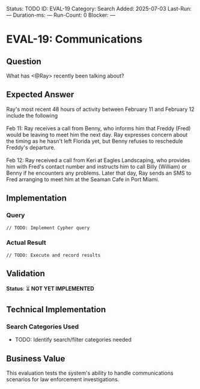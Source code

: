 <!--- META: machine-readable for scripts --->
Status: TODO
ID: EVAL-19
Category: Search
Added: 2025-07-03
Last-Run: —
Duration-ms: —
Run-Count: 0
Blocker: —

# EVAL-19: Communications

## Question
What has <@Ray> recently been talking about?

## Expected Answer
Ray's most recent 48 hours of activity between February 11 and February 12 include the following<br><br>Feb 11: Ray receives a call from Benny, who informs him that Freddy (Fred) would be leaving to meet him the next day. Ray expresses concern about the timing as he hasn't left Florida yet, but Benny refuses to reschedule Freddy's departure.<br><br>Feb 12: Ray received a call from Keri at Eagles Landscaping, who provides him with Fred's contact number and instructs him to call Billy (William) or Benny if he encounters any problems. Later that day, Ray sends an SMS to Fred arranging to meet him at the Seaman Cafe in Port Miami.

## Implementation

### Query
```cypher
// TODO: Implement Cypher query
```

### Actual Result
```
// TODO: Execute and record results
```

## Validation
**Status**: ⏳ **NOT YET IMPLEMENTED**

## Technical Implementation

### Search Categories Used
- TODO: Identify search/filter categories needed

## Business Value

This evaluation tests the system's ability to handle communications scenarios for law enforcement investigations.
